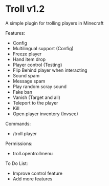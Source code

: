 # Troll v1.2
A simple plugin for trolling players in Minecraft

Features:
- Config
- Multilingual support (Config)
- Freeze player
- Hand item drop
- Player control (Testing)
- Flip Behind player when interacting
- Sound spam
- Message spam
- Play random scray sound
- Fake ban
- Vanish (Target and all)
- Teleport to the player
- Kill
- Open player inventory (Invsee)

Commands:
- /troll player

Permissions:
- troll.opentrollmenu

To Do List:
- Improve control feature
- Add more features